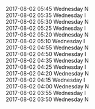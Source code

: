 2017-08-02 05:45 Wednesday  N  
2017-08-02 05:35 Wednesday  I  
2017-08-02 05:30 Wednesday  N  
2017-08-02 05:25 Wednesday  I  
2017-08-02 05:20 Wednesday  N  
2017-08-02 05:10 Wednesday  I  
2017-08-02 04:55 Wednesday  N  
2017-08-02 04:50 Wednesday  I  
2017-08-02 04:35 Wednesday  N  
2017-08-02 04:25 Wednesday  I  
2017-08-02 04:20 Wednesday  N  
2017-08-02 04:15 Wednesday  I  
2017-08-02 04:00 Wednesday  N  
2017-08-02 03:55 Wednesday  I  
2017-08-02 03:50 Wednesday  N  
